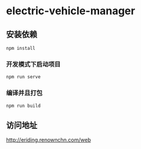 # electric-vehicle-manager

## 安装依赖
```
npm install
```

### 开发模式下启动项目
```
npm run serve
```

### 编译并且打包
```
npm run build
```

## 访问地址
http://eriding.renownchn.com/web